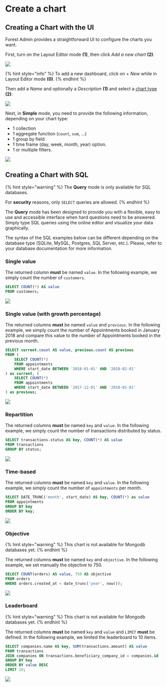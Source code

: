 # Create a chart

## Creating a Chart with the UI

Forest Admin provides a straightforward UI to configure the charts you want.

First, turn on the Layout Editor mode **(1)**, then click _Add a new chart_ **(2)**.

![](<../../.gitbook/assets/2019-07-02_09.15.18.png>)

{% hint style="info" %}
To add a new dashboard, click on _+ New_ while in Layout Editor mode **(0)**.
{% endhint %}

Then add a _Name_ and optionally a _Description_ **(1)** and select a [chart type](./#what-types-of-charts-exist-in-forest-admin) **(2)**:

![](<../../.gitbook/assets/2019-07-02_09.23.00.png>)

Next, in **Simple** mode, you need to provide the following information, depending on your chart type:

* 1 collection
* 1 aggregate function (`count`, `sum`, …)
* 1 group by field
* 1 time frame (day, week, month, year) option.
* 1 or multiple filters.

![](<../../.gitbook/assets/2019-07-02_10.47.13.png>)

## Creating a Chart with SQL

{% hint style="warning" %}
The **Query** mode is only available for SQL databases.

For **security** reasons, only `SELECT` queries are allowed.
{% endhint %}

The **Query** mode has been designed to provide you with a flexible, easy to use and accessible interface when hard questions need to be answered. Simply type SQL queries using the online editor and visualize your data graphically.

The syntax of the SQL examples below can be different depending on the database type (SQLite, MySQL, Postgres, SQL Server, etc.). Please, refer to your database documentation for more information.

### Single value

The returned column **must** be named `value`. In the following example, we simply count the number of `customers`.

```sql
SELECT COUNT(*) AS value
FROM customers;
```

![](<../../.gitbook/assets/2019-07-02_10.50.31.png>)

### Single value (with growth percentage)

The returned columns **must** be named `value` and `previous`. In the following example, we simply count the number of Appointments booked in January 2018 and compare this value to the number of Appointments booked in the previous month.

```sql
SELECT current.count AS value, previous.count AS previous
FROM (
    SELECT COUNT(*)
    FROM appointments
    WHERE start_date BETWEEN '2018-01-01' AND '2018-02-01'
) as current, (
    SELECT COUNT(*)
    FROM appointments
    WHERE start_date BETWEEN '2017-12-01' AND '2018-01-01'
) as previous;
```

![](<../../.gitbook/assets/2019-07-02_10.53.33.png>)

### Repartition

The returned columns **must** be named `key` and `value`. In the following example, we simply count the number of transactions distributed by status.

```sql
SELECT transactions.status AS key, COUNT(*) AS value
FROM transactions
GROUP BY status;
```

![](<../../.gitbook/assets/2019-07-02_14.08.05.png>)

### Time-based

The returned columns **must** be named `key` and `value`. In the following example, we simply count the number of `appointments` per month.

```sql
SELECT DATE_TRUNC('month', start_date) AS key, COUNT(*) as value
FROM appointments
GROUP BY key
ORDER BY key;
```

![](<../../.gitbook/assets/2019-07-02_14.10.02 (1).png>)

### Objective

{% hint style="warning" %}
This chart is not available for Mongodb databases yet.
{% endhint %}

The returned columns **must** be named `key` and `objective`. In the following example, we set manually the objective to 750.

```sql
SELECT COUNT(orders) AS value, 750 AS objective
FROM orders
WHERE orders.created_at < date_trunc('year', now());
```

![](<../../.gitbook/assets/2019-07-02_14.16.46.png>)

### Leaderboard

{% hint style="warning" %}
This chart is not available for Mongodb databases yet.
{% endhint %}

The returned columns **must** be named `key` and `value` and `LIMIT` **must** be defined. In the following example, we limited the leaderboard to 10 items.

```sql
SELECT companies.name AS key, SUM(transactions.amount) AS value
FROM transactions
JOIN companies ON transactions.beneficiary_company_id = companies.id
GROUP BY key
ORDER BY value DESC
LIMIT 10;
```

![](<../../.gitbook/assets/2019-07-02_14.12.28.png>)
